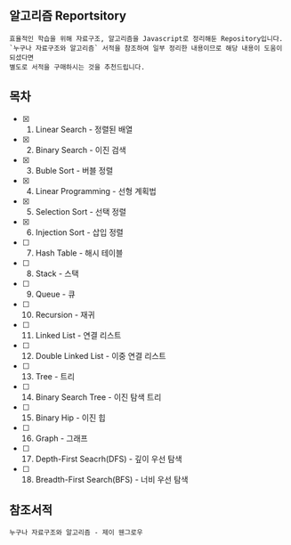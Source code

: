 ## 알고리즘 Reportsitory
    효율적인 학습을 위해 자료구조, 알고리즘을 Javascript로 정리해둔 Repository입니다.
    `누구나 자료구조와 알고리즘` 서적을 참조하여 일부 정리한 내용이므로 해당 내용이 도움이 되셨다면
    별도로 서적을 구매하시는 것을 추천드립니다.

## 목차
- [x] 1. Linear Search - 정렬된 배열
- [x] 2. Binary Search - 이진 검색
- [x] 3. Buble Sort - 버블 정렬
- [x] 4. Linear Programming - 선형 계획법
- [x] 5. Selection Sort - 선택 정렬
- [x] 6. Injection Sort - 삽입 정렬
- [ ] 7. Hash Table - 해시 테이블
- [ ] 8. Stack - 스택
- [ ] 9. Queue - 큐
- [ ] 10. Recursion - 재귀
- [ ] 11. Linked List - 연결 리스트
- [ ] 12. Double Linked List - 이중 연결 리스트
- [ ] 13. Tree - 트리
- [ ] 14. Binary Search Tree - 이진 탐색 트리
- [ ] 15. Binary Hip - 이진 힙
- [ ] 16. Graph - 그래프
- [ ] 17. Depth-First Seacrh(DFS) - 깊이 우선 탐색
- [ ] 18. Breadth-First Search(BFS) - 너비 우선 탐색


## 참조서적
    누구나 자료구조와 알고리즘 - 제이 웬그로우
